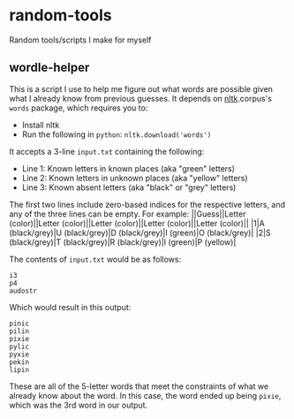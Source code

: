 # random-tools
Random tools/scripts I make for myself

## wordle-helper
This is a script I use to help me figure out what words are possible given what I already know from previous guesses.
It depends on [nltk][1].corpus's `words` package, which requires you to:
* Install nltk
* Run the following in `python`: `nltk.download('words')`

It accepts a 3-line `input.txt` containing the following:
* Line 1: Known letters in known places (aka "green" letters)
* Line 2: Known letters in unknown places (aka "yellow" letters)
* Line 3: Known absent letters (aka "black" or "grey" letters)

The first two lines include zero-based indices for the respective letters, and any of the three lines can be empty. For example:
||Guess||Letter (color)||Letter (color)||Letter (color)||Letter (color)||Letter (color)||
|1|A (black/grey)|U (black/grey)|D (black/grey)|I (green)|O (black/grey)|
|2|S (black/grey)|T (black/grey)|R (black/grey)|I (green)|P (yellow)|

The contents of `input.txt` would be as follows:
```
i3
p4
audostr
```

Which would result in this output:
```
pinic
pilin
pixie
pylic
pyxie
pekin
lipin
```

These are all of the 5-letter words that meet the constraints of what we already know about the word. In this case, the word ended up being `pixie`, which was the 3rd word in our output.

[1]: https://www.nltk.org/install.html

